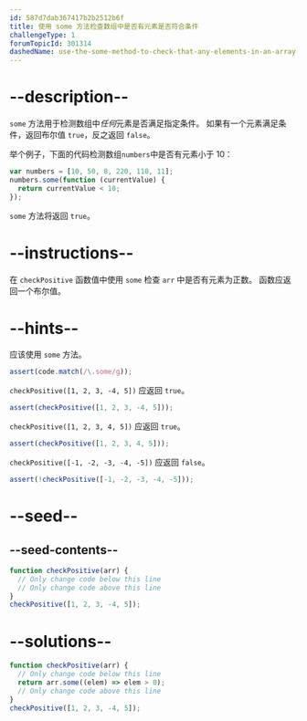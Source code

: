 ```yaml
---
id: 587d7dab367417b2b2512b6f
title: 使用 some 方法检查数组中是否有元素是否符合条件
challengeType: 1
forumTopicId: 301314
dashedName: use-the-some-method-to-check-that-any-elements-in-an-array-meet-a-criteria
---
```


# --description--

`some` 方法用于检测数组中*任何*元素是否满足指定条件。 如果有一个元素满足条件，返回布尔值 `true`，反之返回 `false`。

举个例子，下面的代码检测数组`numbers`中是否有元素小于 10：

```js
var numbers = [10, 50, 8, 220, 110, 11];
numbers.some(function (currentValue) {
  return currentValue < 10;
});
```

`some` 方法将返回 `true`。

# --instructions--

在 `checkPositive` 函数值中使用 `some` 检查 `arr` 中是否有元素为正数。 函数应返回一个布尔值。

# --hints--

应该使用 `some` 方法。

```js
assert(code.match(/\.some/g));
```

`checkPositive([1, 2, 3, -4, 5])` 应返回 `true`。

```js
assert(checkPositive([1, 2, 3, -4, 5]));
```

`checkPositive([1, 2, 3, 4, 5])` 应返回 `true`。

```js
assert(checkPositive([1, 2, 3, 4, 5]));
```

`checkPositive([-1, -2, -3, -4, -5])` 应返回 `false`。

```js
assert(!checkPositive([-1, -2, -3, -4, -5]));
```

# --seed--

## --seed-contents--

```js
function checkPositive(arr) {
  // Only change code below this line
  // Only change code above this line
}
checkPositive([1, 2, 3, -4, 5]);
```

# --solutions--

```js
function checkPositive(arr) {
  // Only change code below this line
  return arr.some((elem) => elem > 0);
  // Only change code above this line
}
checkPositive([1, 2, 3, -4, 5]);
```

